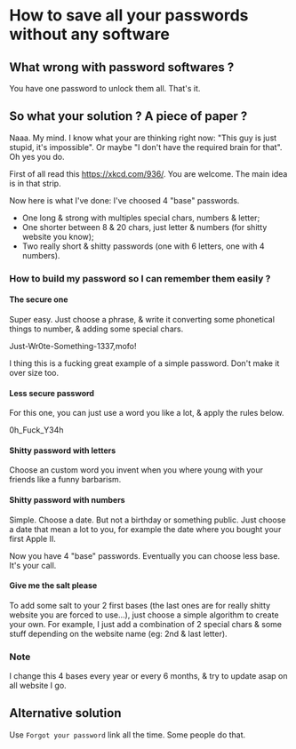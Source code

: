 # How to save all your passwords without any software

## What wrong with password softwares ?

You have one password to unlock them all. That's it.

## So what your solution ? A piece of paper ?

Naaa. My mind. I know what your are thinking right now: "This guy is just stupid, it's impossible".
Or maybe "I don't have the required brain for that". Oh yes you do.

First of all read this https://xkcd.com/936/. You are welcome. The main idea is in that strip.

Now here is what I've done: I've choosed 4 "base" passwords.

* One long & strong with multiples special chars, numbers & letter;
* One shorter between 8 & 20 chars, just letter & numbers (for shitty website you know);
* Two really short & shitty passwords (one with 6 letters, one with 4 numbers).

### How to build my password so I can remember them easily ?

#### The secure one

Super easy. Just choose a phrase, & write it converting some phonetical things to number, & adding some special chars.

Just-Wr0te-Something-1337,mofo!

I thing this is a fucking great example of a simple password. Don't make it over size too.

#### Less secure password

For this one, you can just use a word you like a lot, & apply the rules below.

0h_Fuck_Y34h

#### Shitty password with letters

Choose an custom word you invent when you where young with your friends like a funny barbarism.

#### Shitty password with numbers

Simple. Choose a date. But not a birthday or something public. Just choose a date that mean a lot to you, for example the date where you bought your first Apple II.

Now you have 4 "base" passwords. Eventually you can choose less base. It's your call.

#### Give me the salt please

To add some salt to your 2 first bases (the last ones are for really shitty website you are forced to use…), just choose a simple algorithm to create your own. For example, I just add a combination of 2 special chars & some stuff depending on the website name (eg: 2nd & last letter).

### Note

I change this 4 bases every year or every 6 months, & try to update asap on all website I go.

## Alternative solution

Use `Forgot your password` link all the time.
Some people do that.